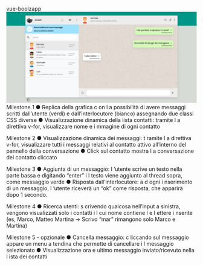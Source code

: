 vue-boolzapp
![Screenshot](WalltsApp.png)
Milestone 1
● Replica della grafica c on l a possibilità di avere messaggi scritti dall’utente (verdi) e
dall’interlocutore (bianco) assegnando due classi CSS diverse
● Visualizzazione dinamica della lista contatti: tramite l a direttiva v-for, visualizzare
nome e i mmagine di ogni contatto

Milestone 2
● Visualizzazione dinamica dei messaggi: t ramite l a direttiva v-for, visualizzare tutti i
messaggi relativi al contatto attivo all’interno del pannello della conversazione
● Click sul contatto mostra l a conversazione del contatto cliccato

Milestone 3
● Aggiunta di un messaggio: l ’utente scrive un testo nella parte bassa e digitando
“enter” i l testo viene aggiunto al thread sopra, come messaggio verde
● Risposta dall’interlocutore: a d ogni i nserimento di un messaggio, l ’utente riceverà
un “ok” come risposta, che apparirà dopo 1 secondo.

Milestone 4
● Ricerca utenti: s crivendo qualcosa nell’input a sinistra, vengono visualizzati solo i
contatti i l cui nome contiene l e l ettere i nserite (es, Marco, Matteo Martina -> Scrivo
“mar” rimangono solo Marco e Martina)

Milestone 5 - opzionale
● Cancella messaggio: c liccando sul messaggio appare un menu a tendina che
permette di cancellare i l messaggio selezionato
● Visualizzazione ora e ultimo messaggio inviato/ricevuto nella l ista dei contatti